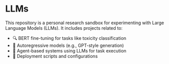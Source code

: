 # LLMs

This repository is a personal research sandbox for experimenting with Large Language Models (LLMs). It includes projects related to:

- 🔍 BERT fine-tuning for tasks like toxicity classification
- 🧠 Autoregressive models (e.g., GPT-style generation)
- 🤖 Agent-based systems using LLMs for task execution
- 🚀 Deployment scripts and configurations
